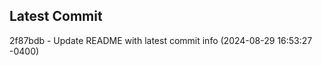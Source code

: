 
## Latest Commit
2f87bdb - Update README with latest commit info (2024-08-29 16:53:27 -0400) <Yunxi-Zhou>

